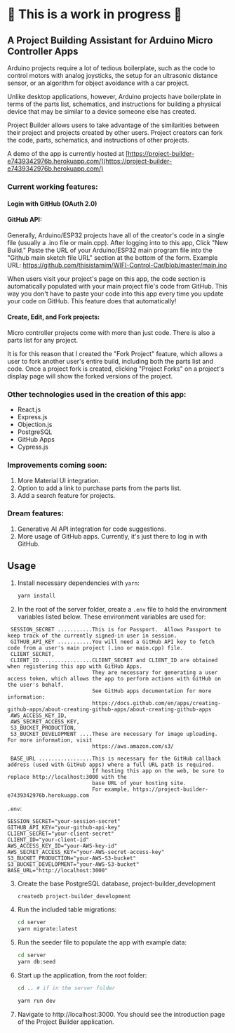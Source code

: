 # 🚧 This is a work in progress 🚧
## A Project Building Assistant for Arduino Micro Controller Apps

Arduino projects require a lot of tedious boilerplate, such as the code to control motors with analog joysticks, the setup for an ultrasonic distance sensor, or an algorithm for object avoidance with a car project.  

Unlike desktop applications, however, Arduino projects have boilerplate in terms of the parts list, schematics, and instructions for building a physical device that may be similar to a device someone else has created.

Project Builder allows users to take advantage of the similarities between their project and projects created by other users.  Project creators can fork the code, parts, schematics, and instructions of other projects.  

A demo of the app is currently hosted at [https://project-builder-e7439342976b.herokuapp.com/](https://project-builder-e7439342976b.herokuapp.com/)

### Current working features:

#### Login with GitHub (OAuth 2.0)

#### GitHub API:

Generally, Arduino/ESP32 projects have all of the creator's code in a single file (usually a .ino file or main.cpp). After logging into to this app, Click "New Build." Paste the URL of your Arduino/ESP32 main program file into the "Github main sketch file URL" section at the bottom of the form.
Example URL: https://github.com/thisistamim/WIFI-Control-Car/blob/master/main.ino

When users visit your project's page on this app, the code section is automatically populated with your main project file's code from GitHub. This way you don't have to paste your code into this app every time you update your code on GitHub. This feature does that automatically!

#### Create, Edit, and Fork projects:

Micro controller projects come with more than just code. There is also a parts list for any project.

It is for this reason that I created the "Fork Project" feature, which allows a user to fork another user's entire build, including both the parts list and code. Once a project fork is created, clicking "Project Forks" on a project's display page will show the forked versions of the project.

### Other technologies used in the creation of this app:

- React.js
- Express.js
- Objection.js
- PostgreSQL
- GitHub Apps
- Cypress.js

### Improvements coming soon:

1. More Material UI integration.
2. Option to add a link to purchase parts from the parts list.
3. Add a search feature for projects.

### Dream features:

1. Generative AI API integration for code suggestions.
2. More usage of GitHub apps. Currently, it's just there to log in with GitHub.

## Usage

1. Install necessary dependencies with `yarn`:

   ```sh
   yarn install
   ```

2. In the root of the server folder, create a `.env` file to hold the environment variables listed below.  These environment variables are used for:
```
 SESSION_SECRET ...........This is for Passport.  Allows Passport to keep track of the currently signed-in user in session.
 GITHUB_API_KEY ...........You will need a GitHub API key to fetch code from a user's main project (.ino or main.cpp) file.
 CLIENT_SECRET,
 CLIENT_ID ................CLIENT_SECRET and CLIENT_ID are obtained when registering this app with GitHub Apps.  
                           They are necessary for generating a user access token, which allows the app to perform actions with GitHub on the user's behalf.
                           See GitHub apps documentation for more information:
                           https://docs.github.com/en/apps/creating-github-apps/about-creating-github-apps/about-creating-github-apps 
 AWS_ACCESS_KEY_ID,
 AWS_SECRET_ACCESS_KEY,
 S3_BUCKET_PRODUCTION,
 S3_BUCKET_DEVELOPMENT ....These are necessary for image uploading.  For more information, visit
                           https://aws.amazon.com/s3/
                           
 BASE_URL .................This is necessary for the GitHub callback address (used with GitHub apps) where a full URL path is required.
                           If hosting this app on the web, be sure to replace http://localhost:3000 with the
                           base URL of your hosting site. 
                           For example, https://project-builder-e7439342976b.herokuapp.com
```

 `.env`:
   ```env
   SESSION_SECRET="your-session-secret"
   GITHUB_API_KEY="your-github-api-key"
   CLIENT_SECRET="your-client-secret"
   CLIENT_ID="your-client-id"
   AWS_ACCESS_KEY_ID="your-AWS-key-id"
   AWS_SECRET_ACCESS_KEY="your-AWS-secret-access-key"
   S3_BUCKET_PRODUCTION="your-AWS-S3-bucket"
   S3_BUCKET_DEVELOPMENT="your-AWS-S3-bucket"
   BASE_URL="http://localhost:3000"
   ```

3. Create the base PostgreSQL database, project-builder_development

   ```sh
   createdb project-builder_development
   ```

4. Run the included table migrations:

   ```sh
   cd server
   yarn migrate:latest
   ```

5. Run the seeder file to populate the app with example data:

   ```sh
   cd server
   yarn db:seed
   
   ```

6. Start up the application, from the root folder:

   ```sh
   cd .. # if in the server folder

   yarn run dev
   ```

7. Navigate to http://localhost:3000. You should see the introduction page of the Project Builder application.